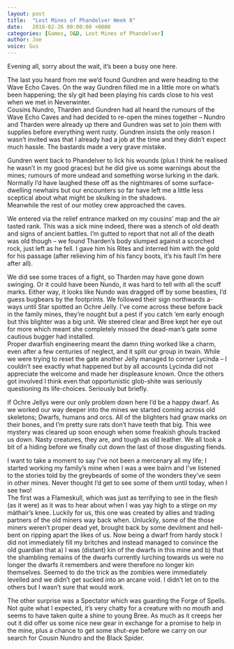 ```yaml
---
layout: post
title:  "Lost Mines of Phandelver Week 8"
date:   2018-02-26 00:00:00 +0000
categories: [Games, D&D, Lost Mines of Phandelver]
author: Joe
voice: Gus
---
```

Evening all, sorry about the wait, it’s been a busy one here. <!-- more -->

The last you heard from me we’d found Gundren and were heading to the Wave Echo Caves.
On the way Gundren filled me in a little more on what’s been happening; the sly git had been playing his cards close to his vest when we met in Neverwinter.<br>
Cousins Nundro, Tharden and Gundren had all heard the rumours of the Wave Echo Caves and had decided to re-open the mines together – 
Nundro and Tharden were already up there and Gundren was set to join them with supplies before everything went rusty.
Gundren insists the only reason I wasn’t invited was that I already had a job at the time and they didn’t expect much hassle.
The bastards made a very grave mistake.

Gundren went back to Phandelver to lick his wounds (plus I think he realised he wasn’t in my good graces) but he did give us some warnings about the mines;
rumours of more undead and something worse lurking in the dark.
Normally I’d have laughed these off as the nightmares of some surface-dwelling newhairs but our encounters so far have left me a little less sceptical about what might be skulking in the shadows.<br>
Meanwhile the rest of our motley crew approached the caves.

We entered via the relief entrance marked on my cousins’ map and the air tasted rank.
This was a sick mine indeed, there was a stench of old death and signs of ancient battles.
I’m gutted to report that not all of the death was old though – we found Tharden’s body slumped against a scorched rock, just left as he fell.
I gave him his Rites and interred him with the gold for his passage (after relieving him of his fancy boots, it’s his fault I’m here after all).

We did see some traces of a fight, so Tharden may have gone down swinging.
Or it could have been Nundo, it was hard to tell with all the scuff marks.
Either way, it looks like Nundo was dragged off by some beasties, I’d guess bugbears by the footprints.
We followed their sign northwards a-ways until Star spotted an Ochre Jelly.
I’ve come across these before back in the family mines, they’re nought but a pest if you catch ’em early enough but this blighter was a big unit.
We steered clear and Bree kept her eye out for more which meant she completely missed the dead-man’s gate some cautious bugger had installed.<br>
Proper dwarfish engineering meant the damn thing worked like a charm, even after a few centuries of neglect, and it split our group in twain.
While we were trying to reset the gate another Jelly managed to corner Lycinda –
I couldn’t see exactly what happened but by all accounts Lycinda did not appreciate the welcome and made her displeasure known.
Once the others got involved I think even that opportunistic glob-shite was seriously questioning its life-choices. Seriously but briefly.

If Ochre Jellys were our only problem down here I’d be a happy dwarf.
As we worked our way deeper into the mines we started coming across old skeletons; Dwarfs, humans and orcs.
All of the blighters had gnaw marks on their bones, and I’m pretty sure rats don’t have teeth that big.
This wee mystery was cleared up soon enough when some freakish ghouls tracked us down.
Nasty creatures, they are, and tough as old leather. We all took a bit of a hiding before we finally cut down the last of those disgusting fiends.

I want to take a moment to say I’ve not been a mercenary all my life;
I started working my family’s mine when I was a wee bairn and I’ve listened to the stories told by the greybeards of some of the wonders they’ve seen in other mines.
Never thought I’d get to see some of them until today, when I see two!<br>
The first was a Flameskull, which was just as terrifying to see in the flesh (as it were) as it was to hear about when I was yay high to a stirge on my màthair’s knee.
Luckily for us, this one was created by allies and trading partners of the old miners way back when.
Unluckily, some of the those miners weren’t proper dead yet, brought back by some devilment and hell-bent on ripping apart the likes of us.
Now being a dwarf from hardy stock I did not immediately fill my britches and instead managed to convince the old guardian that
a) I was (distant) kin of the dwarfs in this mine and
b) that the shambling remains of the dwarfs currently lurching towards us were no longer the dwarfs it remembers and were therefore no longer kin themselves.
Seemed to do the trick as the zombies were immediately levelled and we didn’t get sucked into an arcane void.
I didn’t let on to the others but I wasn’t sure that would work.

The other surprise was a Spectator which was guarding the Forge of Spells.
Not quite what I expected, it’s very chatty for a creature with no mouth and seems to have taken quite a shine to young Bree.
As much as it creeps her out it did offer us some nice new gear in exchange for a promise to help in the mine, plus a chance to get some shut-eye before we carry on our search for Cousin Nundro and the Black Spider.